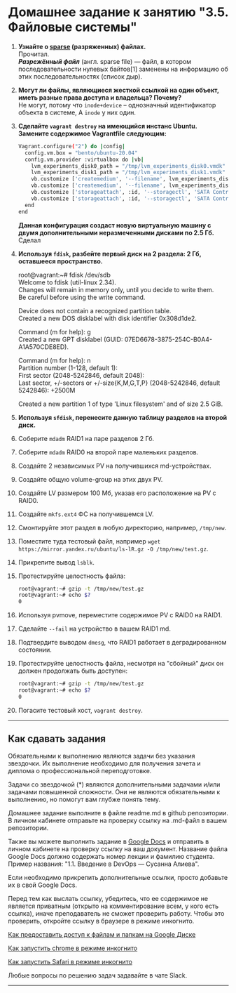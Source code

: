 # Домашнее задание к занятию "3.5. Файловые системы"

1. **Узнайте о [sparse](https://ru.wikipedia.org/wiki/%D0%A0%D0%B0%D0%B7%D1%80%D0%B5%D0%B6%D1%91%D0%BD%D0%BD%D1%8B%D0%B9_%D1%84%D0%B0%D0%B9%D0%BB) (разряженных) файлах.**  
Прочитал.  
***Разрежённый файл*** (англ. sparse file) — файл, в котором последовательности нулевых байтов[1] заменены на информацию об этих последовательностях (список дыр).  
2. **Могут ли файлы, являющиеся жесткой ссылкой на один объект, иметь разные права доступа и владельца? Почему?**  
Не могут, потому что `inode+device` – однозначный идентификатор объекта в системе, А `inode` у них один.
3. **Сделайте `vagrant destroy` на имеющийся инстанс Ubuntu. Замените содержимое Vagrantfile следующим:**

    ```bash
    Vagrant.configure("2") do |config|
      config.vm.box = "bento/ubuntu-20.04"
      config.vm.provider :virtualbox do |vb|
        lvm_experiments_disk0_path = "/tmp/lvm_experiments_disk0.vmdk"
        lvm_experiments_disk1_path = "/tmp/lvm_experiments_disk1.vmdk"
        vb.customize ['createmedium', '--filename', lvm_experiments_disk0_path, '--size', 2560]
        vb.customize ['createmedium', '--filename', lvm_experiments_disk1_path, '--size', 2560]
        vb.customize ['storageattach', :id, '--storagectl', 'SATA Controller', '--port', 1, '--device', 0, '--type', 'hdd', '--medium', lvm_experiments_disk0_path]
        vb.customize ['storageattach', :id, '--storagectl', 'SATA Controller', '--port', 2, '--device', 0, '--type', 'hdd', '--medium', lvm_experiments_disk1_path]
      end
    end
    ```

    **Данная конфигурация создаст новую виртуальную машину с двумя дополнительными неразмеченными дисками по 2.5 Гб.**  
Сделал

4. **Используя `fdisk`, разбейте первый диск на 2 раздела: 2 Гб, оставшееся пространство.**
  
      
    root@vagrant:~# fdisk /dev/sdb  
    Welcome to fdisk (util-linux 2.34).  
    Changes will remain in memory only, until you decide to write them.  
    Be careful before using the write command.  
      
    Device does not contain a recognized partition table.  
    Created a new DOS disklabel with disk identifier 0x308d1de2.  
     
    Command (m for help): g  
    Created a new GPT disklabel (GUID: 07ED6678-3875-254C-B0A4-A1A570CDE8ED).  
  
    Command (m for help): n  
    Partition number (1-128, default 1):  
    First sector (2048-5242846, default 2048):  
    Last sector, +/-sectors or +/-size{K,M,G,T,P} (2048-5242846, default 5242846): +2500M  
  
    Created a new partition 1 of type 'Linux filesystem' and of size 2.5 GiB.
6. **Используя `sfdisk`, перенесите данную таблицу разделов на второй диск.**  
  


8. Соберите `mdadm` RAID1 на паре разделов 2 Гб.

9. Соберите `mdadm` RAID0 на второй паре маленьких разделов.

10. Создайте 2 независимых PV на получившихся md-устройствах.

11. Создайте общую volume-group на этих двух PV.

12. Создайте LV размером 100 Мб, указав его расположение на PV с RAID0.

13. Создайте `mkfs.ext4` ФС на получившемся LV.

14. Смонтируйте этот раздел в любую директорию, например, `/tmp/new`.

15. Поместите туда тестовый файл, например `wget https://mirror.yandex.ru/ubuntu/ls-lR.gz -O /tmp/new/test.gz`.

16. Прикрепите вывод `lsblk`.

17. Протестируйте целостность файла:

     ```bash
     root@vagrant:~# gzip -t /tmp/new/test.gz
     root@vagrant:~# echo $?
     0
     ```

18. Используя pvmove, переместите содержимое PV с RAID0 на RAID1.

19. Сделайте `--fail` на устройство в вашем RAID1 md.

20. Подтвердите выводом `dmesg`, что RAID1 работает в деградированном состоянии.

21. Протестируйте целостность файла, несмотря на "сбойный" диск он должен продолжать быть доступен:

     ```bash
     root@vagrant:~# gzip -t /tmp/new/test.gz
     root@vagrant:~# echo $?
     0
     ```

22. Погасите тестовый хост, `vagrant destroy`.

 
 ---

## Как сдавать задания

Обязательными к выполнению являются задачи без указания звездочки. Их выполнение необходимо для получения зачета и диплома о профессиональной переподготовке.

Задачи со звездочкой (*) являются дополнительными задачами и/или задачами повышенной сложности. Они не являются обязательными к выполнению, но помогут вам глубже понять тему.

Домашнее задание выполните в файле readme.md в github репозитории. В личном кабинете отправьте на проверку ссылку на .md-файл в вашем репозитории.

Также вы можете выполнить задание в [Google Docs](https://docs.google.com/document/u/0/?tgif=d) и отправить в личном кабинете на проверку ссылку на ваш документ.
Название файла Google Docs должно содержать номер лекции и фамилию студента. Пример названия: "1.1. Введение в DevOps — Сусанна Алиева".

Если необходимо прикрепить дополнительные ссылки, просто добавьте их в свой Google Docs.

Перед тем как выслать ссылку, убедитесь, что ее содержимое не является приватным (открыто на комментирование всем, у кого есть ссылка), иначе преподаватель не сможет проверить работу. Чтобы это проверить, откройте ссылку в браузере в режиме инкогнито.

[Как предоставить доступ к файлам и папкам на Google Диске](https://support.google.com/docs/answer/2494822?hl=ru&co=GENIE.Platform%3DDesktop)

[Как запустить chrome в режиме инкогнито ](https://support.google.com/chrome/answer/95464?co=GENIE.Platform%3DDesktop&hl=ru)

[Как запустить  Safari в режиме инкогнито ](https://support.apple.com/ru-ru/guide/safari/ibrw1069/mac)

Любые вопросы по решению задач задавайте в чате Slack.

---

